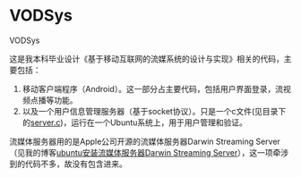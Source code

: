 # VODSys
VODSys

这是我本科毕业设计《基于移动互联网的流媒系统的设计与实现》相关的代码，主要包括：

1. 移动客户端程序（Android）。这一部分占主要代码，包括用户界面登录，流视频点播等功能。
2. 以及一个用户信息管理服务器（基于socket协议）。只是一个c文件(见目录下的[server.c](https://raw.githubusercontent.com/wolfbrother/VODSys/master/server.c))，运行在一个Ubuntu系统上，用于用户管理和验证。

流媒体服务器用的是Apple公司开源的流媒体服务器Darwin Streaming Server （见我的博客[ubuntu安装流媒体服务器Darwin Streaming Server](http://blog.csdn.net/u012176591/article/details/21625325)），这一项牵涉到的代码不多，故没有包含进来。
